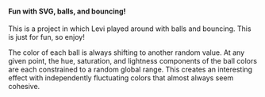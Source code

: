 #### Fun with SVG, balls, and bouncing!

This is a project in which Levi played around with balls and bouncing. This is just for fun, so enjoy!

The color of each ball is always shifting to another random value. At any given point, the hue, saturation, and lightness components of the ball colors are each constrained to a random global range. This creates an interesting effect with independently fluctuating colors that almost always seem cohesive.


[main-url]: http://levi.codes/metabounce
[codepen-url]: http://codepen.io/levisl176/pen/lqmAE